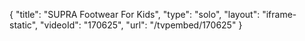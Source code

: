 {
    "title": "SUPRA Footwear For Kids",
    "type": "solo",
    "layout": "iframe-static",
    "videoId": "170625",
    "url": "\/tvpembed\/170625"
}